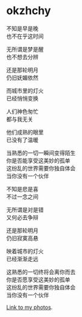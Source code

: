 # okzhchy  
不知是早是晚  
也不在乎这时间

无所谓是梦是醒  
也不想去分辨

还是那轮明月  
仍旧妩媚依然

而城市里的灯火  
已经悄悄变换

人们神色匆忙  
都与我无关

他们成熟的眼里  
已没有了温暖

当熟悉的一切一瞬间变得陌生  
你是否能享受这美妙的孤单  
这纷乱的世界需要你独自体会  
当你没有一个伙伴

不知是悲是喜  
不过一念之间

无所谓是对是错  
又何必去争辩

还是那轮明月  
仍旧寂寞高悬

映着城市的灯火  
已经渐渐走远

这熟悉的一切终将会离你而去  
你是否愿享受这美妙的孤单  
这纷乱的世界需要你独自体会  
当你没有一个伙伴

[Link to my photos](photos).